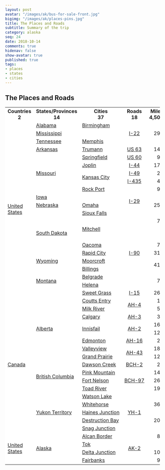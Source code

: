 ```yaml
---
layout: post
avatar: "/images/ak/bus-for-sale-front.jpg"
bigimg: "/images/ak/places-pins.jpg"
title: The Places and Roads
subtitle: Summary of the trip
category: alaska
seq: 24
date: 2018-10-14
comments: true
hidenav: false
show-avatar: true
published: true
tags:
- places
- states
- cities
---
```


<style type="text/css">

  tr { background-color: #ffffff !important; }

  td.nara0 { text-align: center; width: 1%;  }
  td.state0 { text-align: center; width: 1%; white-space: nowrap; }
  td.city0 { text-align: center; width: 1%; white-space: nowrap; }
  td.road0 { text-align: center; width: 1%; white-space: nowrap; }
  td.dist0 { text-align: center; width: 1%; white-space: nowrap; }
  td.mi0 { text-align: right; width: 1%; white-space: nowrap; }
  td.km0 { text-align: right; width: 1%; white-space: nowrap; }
  td.day0 { text-align: center; width: 1%; white-space: nowrap; }

  td.nara { text-align: left; width: 1%;  }
  td.state { text-align: left; width: 1%; white-space: nowrap; }
  td.city { text-align: left; width: 1%; white-space: nowrap; }
  td.road { text-align: center; width: 1%; white-space: nowrap; }
  td.mi { text-align: right; width: 1%; white-space: nowrap; }
  td.km { text-align: right; width: 1%; white-space: nowrap; }
  td.day { text-align: center; width: 1%; white-space: nowrap; }
</style>


## The Places and Roads

<table id="places">
<!--
<tr>
  <th class="nara0"><b>Country</b></th>
  <th class="state0"><b>State/Province</b></th>
  <th class="city0"><b>CityName</b></th>
  <th class="road0"><b>RouteName</b></th>
  <th class="dist0" colspan="2"><b>Distance</b></th>
  <th class="road0"><b>Day#</b></th>
</tr>
-->

<tr>
  <td class="nara0"><b>Countries<br>2</b></td>
  <td class="state0"><b>States/Provinces<br>14</b></td>
  <td class="city0"><b>Cities<br>37</b></td>
  <td class="road0"><b>Roads<br>18</b></td>
  <td class="mi0"><b>Miles<br>4,500</b></td>
  <td class="km0"><b>Km<br>7,000</b></td>
  <td class="day0"><b>Days<br>18</b></td>
</tr>

<tr>
  <td class="nara" rowspan="30"><a href="https://en.wikipedia.org/wiki/United_States" target="_blank">United States</a></td>
  <td class="state" rowspan="1"><a href="https://en.wikipedia.org/wiki/Alabama" target="_blank">Alabama</a></td>
  <td class="city" rowspan="1"><a href="https://en.wikipedia.org/wiki/Birmingham,_Alabama" target="_blank">Birmingham</a></td>
  <td class="road" rowspan="4"><a href="https://en.wikipedia.org/wiki/Interstate_22">I-22</a></td>
  <td class="mi" rowspan="4">292</td>
  <td class="km" rowspan="4">470</td>
  <td class="day" rowspan="4"><a href="/alaska/day01/">Day 1</a></td>
</tr>

<tr>
  <td class="state" colspan="2"><a href="https://en.wikipedia.org/wiki/Mississippi" target="_blank">Mississippi</a></td>
</tr>
<tr>
  <td class="state" rowspan="1"><a href="https://en.wikipedia.org/wiki/Tennessee" target="_blank">Tennessee</a></td>
  <td class="city" rowspan="1"><a href="https://en.wikipedia.org/wiki/Memphis_Tennessee" target="_blank">Memphis</a></td>
</tr>
<tr>
  <td class="state" rowspan="2"><a href="https://en.wikipedia.org/wiki/Arkansas" target="_blank">Arkansas</a></td>
  <td class="city" rowspan="2"><a href="https://en.wikipedia.org/wiki/Trumann,_Arkansas" target="_blank">Trumann</a></td>
</tr>

<tr>
  <td class="road" rowspan="2"><a href="https://en.wikipedia.org/wiki/U.S._Route_63">US 63</a></td>
  <td class="mi" rowspan="2">147</td>
  <td class="km" rowspan="2">237</td>
  <td class="day" rowspan="8"><a href="/alaska/day02/">Day 2</a></td>
</tr>

<tr>
  <td class="state" rowspan="8"><a href="https://en.wikipedia.org/wiki/Missouri" target="_blank">Missouri</a></td>
  <td class="city" rowspan="2"><a href="https://en.wikipedia.org/wiki/Springfield,_Missouri" target="_blank">Springfield</a></td>
</tr>
<tr>
  <td class="road" rowspan="1"><a href="https://en.wikipedia.org/wiki/U.S._Route_60">US 60</a></td>
  <td class="mi" rowspan="1">97</td>
  <td class="km" rowspan="1">156</td>
</tr>
<tr>
  <td class="city" rowspan="1"><a href="https://en.wikipedia.org/wiki/Joplin,_Missouri">Joplin</a></td>
  <td class="road" rowspan="1"><a href="https://en.wikipedia.org/wiki/Interstate_44">I-44</a></td>
  <td class="mi" rowspan="1">170</td>
  <td class="km" rowspan="1">274</td>
</tr>
<tr>
  <td class="city" rowspan="3"><a href="https://en.wikipedia.org/wiki/Kansas_City,_Missouri" target="_blank">Kansas City</a></td>
  <td class="road" rowspan="1"><a href="https://en.wikipedia.org/wiki/Interstate_49">I-49</a></td>
  <td class="mi" rowspan="1">27</td>
  <td class="km" rowspan="1">43</td>
</tr>
<tr>
  <td class="road" rowspan="1"><a href="https://en.wikipedia.org/wiki/Interstate_435">I-435</a></td>
  <td class="mi" rowspan="1">43</td>
  <td class="km" rowspan="1">70</td>
</tr>
<tr>
  <td class="road" rowspan="6"><a href="https://en.wikipedia.org/wiki/Interstate_29">I-29</a></td>
  <td class="mi" rowspan="2">94</td>
  <td class="km" rowspan="2">151</td>
</tr>
<tr>
  <td class="city" rowspan="2"><a href="https://en.wikipedia.org/wiki/Rock_Port,_Missouri" target="_blank">Rock Port</a> </td>
</tr>

<tr>
  <td class="mi" rowspan="4">250</td>
  <td class="km" rowspan="4">402</td>
  <td class="day" rowspan="5"><a href="/alaska/day03/">Day 3</a></td>
</tr>
<tr>
  <td class="state" colspan="2"><a href="https://en.wikipedia.org/wiki/Iowa" target="_blank">Iowa</a></td>
</tr>

<tr>
  <td class="state" rowspan="1"><a href="https://en.wikipedia.org/wiki/Nebraska" target="_blank">Nebraska</a></td>
  <td class="city" rowspan="1"><a href="https://en.wikipedia.org/wiki/Omaha,_Nebraska" target="_blank">Omaha</a></td>
</tr>

<tr>
  <td class="state" rowspan="8"><a href="https://en.wikipedia.org/wiki/South_Dakota" target="_blank">South Dakota</a></td>
  <td class="city" rowspan="1"><a href="https://en.wikipedia.org/wiki/Sioux_Falls,_South_Dakota" target="_blank">Sioux Falls</a></td>
</tr><tr>
  <td class="city" rowspan="4"><a href="https://en.wikipedia.org/wiki/Mitchell,_South_Dakota" target="_blank">Mitchell</a></td>
  <td class="road" rowspan="13"><a href="https://en.wikipedia.org/wiki/Interstate_90">I-90</a></td>
  <td class="mi" rowspan="1">73</td>
  <td class="km" rowspan="1">118</td>
</tr>
<tr>
  <td class="mi" rowspan="1"> </td>
  <td class="km" rowspan="1"> </td>
  <td class="day" rowspan="1"><a href="/alaska/day04/">Day 4</a></td>
</tr>
<tr>
  <td class="mi" rowspan="1"> </td>
  <td class="km" rowspan="1"> </td>
  <td class="day" rowspan="1"><a href="/alaska/day05/">Day 5</a></td>
</tr>
<tr>
  <td class="mi" rowspan="2">72</td>
  <td class="km" rowspan="2">116</td>
  <td class="day" rowspan="2"><a href="/alaska/day06/">Day 6</a></td>
</tr>

<tr>
  <td class="city" rowspan="2"><a href="https://en.wikipedia.org/wiki/Oacoma,_South_Dakota" target="_blank">Oacoma</a></td>
</tr>

<tr>
  <td class="mi" rowspan="3">315</td>
  <td class="km" rowspan="3">500</td>
  <td class="day" rowspan="3"><a href="/alaska/day07/">Day 7</a></td>
</tr>

<tr>
  <td class="city" rowspan="1"><a href="https://en.wikipedia.org/wiki/Rapid_City,_South_Dakota" target="_blank">Rapid City</a></td>
</tr>

<tr>
  <td class="state" rowspan="2"><a href="https://en.wikipedia.org/wiki/Wyoming" target="_blank">Wyoming</a></td>
  <td class="city" rowspan="2"><a href="https://en.wikipedia.org/wiki/Moorcroft,_Wyoming" target="_blank">Moorcroft</a></td>
</tr>

<tr>
  <td class="mi" rowspan="3">415</td>
  <td class="km" rowspan="3">665</td>
  <td class="day" rowspan="3"><a href="/alaska/day08/">Day 8</a></td>
</tr>

<tr>
  <td class="state" rowspan="5"><a href="https://en.wikipedia.org/wiki/Montana" target="_blank">Montana</a></td>
  <td class="city" rowspan="1"><a href="https://en.wikipedia.org/wiki/Billings,_Montana" target="_blank">Billings</a></td>
</tr>

<tr>
  <td class="city" rowspan="2"><a href="https://en.wikipedia.org/wiki/Belgrade,_Montana" target="_blank">Belgrade</a></td>
</tr>

<tr>
  <td class="mi" rowspan="2">71</td>
  <td class="km" rowspan="2">114</td>
  <td class="day" rowspan="5"><a href="/alaska/day09/">Day 9</a></td>
</tr>

<tr>
  <td class="city" rowspan="1"><a href="https://en.wikipedia.org/wiki/Helena,_Montana" target="_blank">Helena</a></td>
</tr>

<tr>
  <td class="city" rowspan="1"><a href="https://en.wikipedia.org/wiki/Sweet_Grass,_Montana" target="_blank">Sweet Grass</a></td>
  <td class="road" rowspan="1"><a href="https://en.wikipedia.org/wiki/Interstate_15">I-15</a></td>
  <td class="mi" rowspan="1">267</td>
  <td class="km" rowspan="1">430</td>
</tr>

<tr>
  <td class="nara" rowspan="23"><a href="https://en.wikipedia.org/wiki/Canada" target="_blank">Canada</a></td>
  <td class="state" rowspan="10"><a href="https://en.wikipedia.org/wiki/Alberta" target="_blank">Alberta</a></td>
  <td class="city" rowspan="1"><a href="https://en.wikipedia.org/wiki/Coutts,_Alberta" target="_blank">Coutts Entry</a></td>
  <td class="road" rowspan="3"><a href="https://en.wikipedia.org/wiki/Alberta_Highway_4">AH-4</a></td>
  <td class="mi" rowspan="2">14</td>
  <td class="km" rowspan="2">23</td>
</tr>
<tr>
  <td class="city" rowspan="2"><a href="https://en.wikipedia.org/wiki/Milk_River,_Alberta" target="_blank">Milk River</a></td>
</tr>

<tr>
  <td class="mi" rowspan="1">54</td>
  <td class="km" rowspan="1">87</td>
  <td class="day" rowspan="3"><a href="/alaska/day10/">Day 10</a></td>
</tr>
<tr>
  <td class="city" rowspan="1"><a href="https://en.wikipedia.org/wiki/Calgary" target="_blank">Calgary</a></td>
  <td class="road" rowspan="1"><a href="https://en.wikipedia.org/wiki/Alberta_Highway_3">AH-3</a></td>
  <td class="mi" rowspan="1">38</td>
  <td class="km" rowspan="1">61</td>
</tr>
<tr>
  <td class="city" rowspan="2"><a href="https://en.wikipedia.org/wiki/Innisfail,_Alberta" target="_blank">Innisfail</a></td>
  <td class="road" rowspan="2"><a href="https://en.wikipedia.org/wiki/Alberta_Highway_2">AH-2</a></td>
  <td class="mi" rowspan="1">162</td>
  <td class="km" rowspan="1">260</td>
</tr>


<tr>
  <td class="mi" rowspan="1">124</td>
  <td class="km" rowspan="1">200</td>
  <td class="day" rowspan="3"><a href="/alaska/day11/">Day 11</a></td>
</tr>

<tr>
  <td class="city" rowspan="1"><a href="https://en.wikipedia.org/wiki/Edmonton" target="_blank">Edmonton</a></td>
  <td class="road" rowspan="1"><a href="https://en.wikipedia.org/wiki/Alberta_Highway_16">AH-16</a></td>
  <td class="mi" rowspan="1">25</td>
  <td class="km" rowspan="1">41</td>
</tr>

<tr>
  <td class="city" rowspan="2"><a href="https://en.wikipedia.org/wiki/Valleyview,_Alberta" target="_blank">Valleyview</a></td>
  <td class="road" rowspan="3"><a href="https://en.wikipedia.org/wiki/Alberta_Highway_43">AH-43</a></td>
  <td class="mi" rowspan="1">184</td>
  <td class="km" rowspan="1">297</td>
</tr>

<tr>
  <td class="mi" rowspan="2">122</td>
  <td class="km" rowspan="2">197</td>
  <td class="day" rowspan="4"><a href="/alaska/day12/">Day 12</a></td>
</tr>
<tr>
  <td class="city" rowspan="1"><a href="https://en.wikipedia.org/wiki/Grande_Prairie" target="_blank">Grand Prairie</a></td>
</tr>

<tr>
  <td class="state" rowspan="6"><a href="https://en.wikipedia.org/wiki/British_Columbia" target="_blank">British Columbia</a></td>
  <td class="city" rowspan="1"><a href="https://en.wikipedia.org/wiki/Dawson_Creek">Dawson Creek</a></td>
  <td class="road" rowspan="1"><a href="https://en.wikipedia.org/wiki/British_Columbia_Highway_2">BCH-2</a></td>
  <td class="mi" rowspan="1">24</td>
  <td class="km" rowspan="1">39</td>
</tr>

<tr>
  <td class="city" rowspan="2"><a href="https://en.wikipedia.org/wiki/Pink_Mountain,_British_Columbia" target="_blank">Pink Mountain</a></td>
  <td class="road" rowspan="5"><a href="https://en.wikipedia.org/wiki/British_Columbia_Highway_97">BCH-97</a></td>
  <td class="mi" rowspan="1">140</td>
  <td class="km" rowspan="1">225</td>
</tr>

<tr>
  <td class="mi" rowspan="3">260</td>
  <td class="km" rowspan="3">418</td>
  <td class="day" rowspan="3"><a href="/alaska/day13/">Day 13</a></td>
</tr>

<tr>
  <td class="city" rowspan="1"><a href="https://en.wikipedia.org/wiki/Fort_Nelson,_British_Columbia" target="_blank">Fort Nelson</a></td>
</tr>
<tr>
  <td class="city" rowspan="2"><a href="https://en.wikipedia.org/wiki/Toad_River,_British_Columbia" target="_blank">Toad River</a></td>
</tr>

<tr>
  <td class="mi" rowspan="1">194</td>
  <td class="km" rowspan="1">313</td>
  <td class="day" rowspan="2"><a href="/alaska/day14/">Day 14</a></td>
</tr>

<tr>
  <td class="state" rowspan="7"><a href="https://en.wikipedia.org/wiki/Yukon" target="_blank">Yukon Territory</a></td>
  <td class="city" rowspan="2"><a href="https://en.wikipedia.org/wiki/Watson_Lake,_Yukon" target="_blank">Watson Lake</a></td>
  <td class="road" rowspan="7"><a href="https://en.wikipedia.org/wiki/Alaska_Highway">YH-1</a></td>
  <td class="mi" rowspan="1">8</td>
  <td class="km" rowspan="1">12</td>
</tr>

<tr>
  <td class="mi" rowspan="3">367</td>
  <td class="km" rowspan="3">590</td>
  <td class="day" rowspan="3"><a href="/alaska/day15/">Day 15</a></td>
</tr>

<tr>
  <td class="city" rowspan="1"><a href="https://en.wikipedia.org/wiki/Whitehorse,_Yukon" target="_blank">Whitehorse</a></td>
</tr>
<tr>
  <td class="city" rowspan="2"><a href="https://en.wikipedia.org/wiki/Haines_Junction" target="_blank">Haines Junction</a></td>
</tr>
<tr>
  <td class="mi" rowspan="3">207</td>
  <td class="km" rowspan="3">333</td>
  <td class="day" rowspan="5"><a href="/alaska/day16/">Day 16</a></td>
</tr>

<tr>
  <td class="city" rowspan="1"><a href="https://en.wikipedia.org/wiki/Destruction_Bay" target="_blank">Destruction Bay</a></td>
</tr>
<tr>
  <td class="city" rowspan="1"><a href="https://en.m.wikipedia.org/wiki/Snag,_Yukon" target="_blank">Snag Junction</a></td>
</tr>

<tr>
  <td class="nara" rowspan="6"><a href="https://en.wikipedia.org/wiki/United_States" target="_blank">United States</a></td>
  <td class="state" rowspan="6"><a href="https://en.wikipedia.org/wiki/Alaska" target="_blank">Alaska</a></td>
  <td class="city" rowspan="1"><a href="https://en.wikipedia.org/wiki/Alcan_Border,_Alaska" target="_blank">Alcan Border</a></td>
  <td class="road" rowspan="6"><a href="https://en.wikipedia.org/wiki/Alaska_Route_2">AK-2</a></td>
  <td class="mi" rowspan="2">83</td>
  <td class="km" rowspan="2">134</td>
</tr>
<tr>
  <td class="city" rowspan="3"><a href="https://en.wikipedia.org/wiki/Tok,_Alaska" target="_blank">Tok</a></td>
</tr>

<tr>
  <td class="mi" rowspan="1"> </td>
  <td class="km" rowspan="1"> </td>
  <td class="day" rowspan="1"><a href="/alaska/day17/">Day 17</a></td>
</tr>

<tr>
  <td class="mi" rowspan="2">107</td>
  <td class="km" rowspan="2">172</td>
  <td class="day" rowspan="3"><a href="/alaska/day18/">Day 18</a></td>
</tr>

<tr>
  <td class="city" rowspan="1"><a href="https://en.wikipedia.org/wiki/Delta_Junction,_Alaska" target="_blank">Delta Junction</a></td>
</tr>

<tr>
  <td class="city" rowspan="1"><a href="https://en.wikipedia.org/wiki/Fairbanks,_Alaska" target="_blank">Fairbanks</a></td>
  <td class="mi" rowspan="1">95</td>
  <td class="km" rowspan="1">153</td>
</tr>


</table>

